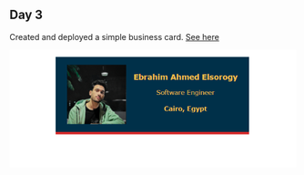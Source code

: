 ## Day 3
Created and deployed a simple business card. <a href="https://ebra-business-card.netlify.app/">See here</a>

![alt text](result.png)